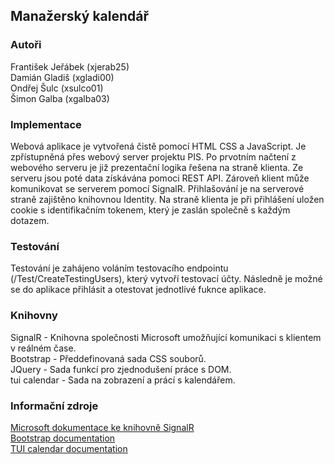 ## Manažerský kalendář

### Autoři

František Jeřábek (xjerab25)  
Damián Gladiš (xgladi00)  
Ondřej Šulc (xsulco01)  
Šimon Galba (xgalba03)

### Implementace

Webová aplikace je vytvořená čistě pomocí HTML CSS a JavaScript. Je zpřístupněná přes webový server projektu PIS. Po
prvotním načtení z webového serveru je již prezentační logika řešena na straně klienta. Ze serveru jsou poté data
získávána pomoci REST API. Zároveň klient může komunikovat se serverem pomocí SignalR. Přihlašování je na serverové
straně zajištěno knihovnou Identity. Na straně klienta je při přihlášení uložen cookie s identifikačním tokenem, který
je zaslán společně s každým dotazem.

### Testování

Testování je zahájeno voláním testovacího endpointu (/Test/CreateTestingUsers), který vytvoří testovací účty. Následně
je možné se do aplikace přihlásit a otestovat jednotlivé fuknce aplikace.

### Knihovny

SignalR - Knihovna společnosti Microsoft umožňující komunikaci s klientem v reálném čase.  
Bootstrap - Předdefinovaná sada CSS souborů.  
JQuery - Sada funkcí pro zjednodušení práce s DOM.  
tui calendar - Sada na zobrazení a prácí s kalendářem.

### Informační zdroje

[Microsoft dokumentace ke knihovně SignalR](https://docs.microsoft.com/cs-cz/aspnet/core/signalr/introduction?view=aspnetcore-6.0)  
[Bootstrap documentation](https://getbootstrap.com/docs/5.1)  
[TUI calendar documentation](https://nhn.github.io/tui.calendar/latest/)

